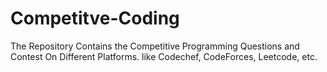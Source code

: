 # Competitve-Coding
The Repository Contains the Competitive Programming Questions and Contest On Different Platforms. like Codechef, CodeForces, Leetcode, etc.
